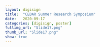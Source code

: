 ```yaml
---
layout: digisign
title:  "CEDAR Summer Research Symposium"
date:   2020-09-17
categories: [digisign, poster]
fullimg_url: "Slide17.png"
thumb_url: "Slide17.png"
show: true
---
```

